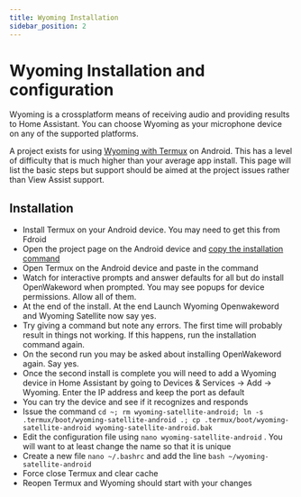 ```yaml
---
title: Wyoming Installation
sidebar_position: 2
---
```


# Wyoming Installation and configuration

Wyoming is a crossplatform means of receiving audio and providing results to Home Assistant.  You can choose Wyoming as your microphone device on any of the supported platforms.

A project exists for using [Wyoming with Termux](https://github.com/T-vK/wyoming-satellite-termux) on Android.  This has a level of difficulty that is much higher than your average app install.  This page will list the basic steps but support should be aimed at the project issues rather than View Assist support.

## Installation

* Install Termux on your Android device.  You may need to get this from Fdroid
* Open the project page on the Android device and [copy the installation command](https://github.com/T-vK/wyoming-satellite-termux?tab=readme-ov-file#how-to-install)
* Open Termux on the Android device and paste in the command
* Watch for interactive prompts and answer defaults for all but do install OpenWakeword when prompted.  You may see popups for device permissions.  Allow all of them.
* At the end of the install.  At the end Launch Wyoming Openwakeword and Wyoming Satellite now say yes.
* Try giving a command but note any errors. The first time will probably result in things not working.  If this happens, run the installation command again.
* On the second run you may be asked about installing OpenWakeword again.  Say yes.
* Once the second install is complete you will need to add a Wyoming device in Home Assistant by going to Devices & Services -> Add -> Wyoming.  Enter the IP address and keep the port as default
* You can try the device and see if it recognizes and responds
* Issue the command `cd ~; rm wyoming-satellite-android; ln -s .termux/boot/wyoming-satellite-android .; cp .termux/boot/wyoming-satellite-android wyoming-satellite-android.bak`
* Edit the configuration file using `nano wyoming-satellite-android` .  You will want to at least change the name so that it is unique
* Create a new file `nano ~/.bashrc` and add the line `bash ~/wyoming-satellite-android`
* Force close Termux and clear cache
* Reopen Termux and Wyoming should start with your changes
